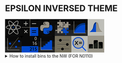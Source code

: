 <h1> EPSILON INVERSED THEME </h1>
<img src="/readme/img.png">
<br>
<details>
  <summary>How to install bins to the NW (FOR N0110)</summary>
  1. go to <a href="https://ti-planet.github.io/webdfu_numworks/n0110/">this</a> website. <br>
  2. plug-in your numworks.<br>
  3. Press connect to numworks and select your numworks.<br>
  4. Select the downloaded bin with the EXTERNAL name, then press FLASH EXTERNAL.<br>
  5. select the downloaded bin with the INTERNAL name, then press FLASH INTERNAL.<br>
  <h2>6. you can now unplug your device and enjoy!</h2>
 </details>
